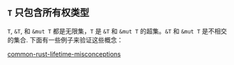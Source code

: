 
## `T` 只包含所有权类型

`T`, `&T`, 和 `&mut T` 都是无限集，`T` 是 `&T` 和 `&mut T` 的超集。`&T` 和 `&mut T` 是不相交的集合. 下面有一些例子来验证这些概念：



[common-rust-lifetime-misconceptions](https://github.com/pretzelhammer/rust-blog/blob/4ccb14209030cec02d02d8a103679d7c24bd50df/posts/translations/zh-hans/common-rust-lifetime-misconceptions.md)
